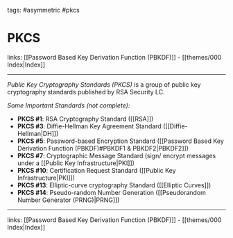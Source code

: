 tags: #asymmetric #pkcs

# PKCS

links: [[Password Based Key Derivation Function (PBKDF)]] - [[themes/000 Index|Index]]

---

*Public Key Cryptography Standards (PKCS)* is a group of public key cryptography standards published by RSA Security LC.

*Some Important Standards (not complete):*

- **PKCS #1**: RSA Cryptography Standard ([[RSA]])
- **PKCS #3**: Diffie-Hellman Key Agreement Standard ([[Diffie-Hellman|DH]])
- **PKCS #5**: Password-based Encryption Standard ([[Password Based Key Derivation Function (PBKDF)#PBKDF1 & PBKDF2|PBKDF2]])
- **PKCS #7**: Cryptographic Message Standard (sign/ encrypt messages under a [[Public Key Infrastructure|PKI]]) 
- **PKCS #10**: Certification Request Standard ([[Public Key Infrastructure|PKI]])
- **PKCS #13**: Elliptic-curve cryptography Standard ([[Elliptic Curves]])
- **PKCS #14**: Pseudo-random Number Generation ([[Pseudorandom Number Generator (PRNG)|PRNG]])

---
links: [[Password Based Key Derivation Function (PBKDF)]] - [[themes/000 Index|Index]]